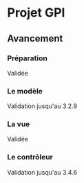 Projet GPI
===============

Avancement
-----------

### Préparation

Validée

### Le modèle

Validation jusqu'au 3.2.9

### La vue

Validée

### Le contrôleur

Validation jusqu'au 3.4.6
